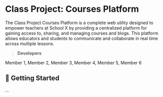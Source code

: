 # Class Project: Courses Platform

The Class Project Courses Platform is a complete web utility designed to empower teachers at School X by providing a centralized platform for gaining access to, sharing, and managing courses and blogs. This platform allows educators and students to communicate and collaborate in real time across multiple lessons.

> **Developers**
> 
Member 1, Member 2, Member 3, Member 4, Member 5, Member 6

## 🚀 Getting Started

...
